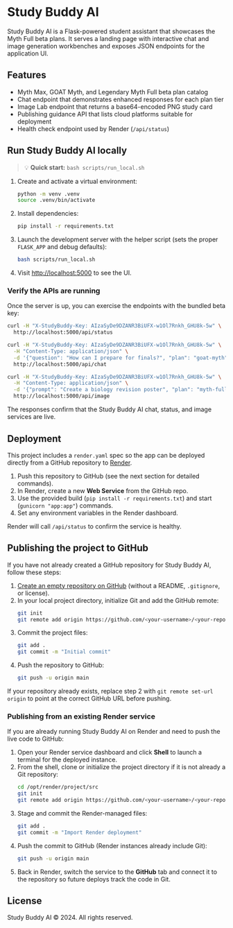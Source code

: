 # Study Buddy AI

Study Buddy AI is a Flask-powered student assistant that showcases the Myth Full beta plans. It serves a landing page with interactive chat and image generation workbenches and exposes JSON endpoints for the application UI.

## Features
- Myth Max, GOAT Myth, and Legendary Myth Full beta plan catalog
- Chat endpoint that demonstrates enhanced responses for each plan tier
- Image Lab endpoint that returns a base64-encoded PNG study card
- Publishing guidance API that lists cloud platforms suitable for deployment
- Health check endpoint used by Render (`/api/status`)

## Run Study Buddy AI locally

> 💡 **Quick start:** `bash scripts/run_local.sh`

1. Create and activate a virtual environment:
   ```bash
   python -m venv .venv
   source .venv/bin/activate
   ```
2. Install dependencies:
   ```bash
   pip install -r requirements.txt
   ```
3. Launch the development server with the helper script (sets the proper `FLASK_APP` and debug defaults):
   ```bash
   bash scripts/run_local.sh
   ```
4. Visit [http://localhost:5000](http://localhost:5000) to see the UI.

### Verify the APIs are running

Once the server is up, you can exercise the endpoints with the bundled beta key:

```bash
curl -H "X-StudyBuddy-Key: AIzaSyDe9DZANR3BiUFX-w1Ol7Rnkh_GHU8k-5w" \
  http://localhost:5000/api/status

curl -H "X-StudyBuddy-Key: AIzaSyDe9DZANR3BiUFX-w1Ol7Rnkh_GHU8k-5w" \
  -H "Content-Type: application/json" \
  -d '{"question": "How can I prepare for finals?", "plan": "goat-myth"}' \
  http://localhost:5000/api/chat

curl -H "X-StudyBuddy-Key: AIzaSyDe9DZANR3BiUFX-w1Ol7Rnkh_GHU8k-5w" \
  -H "Content-Type: application/json" \
  -d '{"prompt": "Create a biology revision poster", "plan": "myth-full-legend"}' \
  http://localhost:5000/api/image
```

The responses confirm that the Study Buddy AI chat, status, and image services are live.

## Deployment
This project includes a `render.yaml` spec so the app can be deployed directly from a GitHub repository to [Render](https://render.com/).

1. Push this repository to GitHub (see the next section for detailed commands).
2. In Render, create a new **Web Service** from the GitHub repo.
3. Use the provided build (`pip install -r requirements.txt`) and start (`gunicorn "app:app"`) commands.
4. Set any environment variables in the Render dashboard.

Render will call `/api/status` to confirm the service is healthy.

## Publishing the project to GitHub

If you have not already created a GitHub repository for Study Buddy AI, follow these steps:

1. [Create an empty repository on GitHub](https://github.com/new) (without a README, `.gitignore`, or license).
2. In your local project directory, initialize Git and add the GitHub remote:
   ```bash
   git init
   git remote add origin https://github.com/<your-username>/<your-repo>.git
   ```
3. Commit the project files:
   ```bash
   git add .
   git commit -m "Initial commit"
   ```
4. Push the repository to GitHub:
   ```bash
   git push -u origin main
   ```

If your repository already exists, replace step 2 with `git remote set-url origin` to point at the correct GitHub URL before pushing.

### Publishing from an existing Render service

If you are already running Study Buddy AI on Render and need to push the live code to GitHub:

1. Open your Render service dashboard and click **Shell** to launch a terminal for the deployed instance.
2. From the shell, clone or initialize the project directory if it is not already a Git repository:
   ```bash
   cd /opt/render/project/src
   git init
   git remote add origin https://github.com/<your-username>/<your-repo>.git
   ```
3. Stage and commit the Render-managed files:
   ```bash
   git add .
   git commit -m "Import Render deployment"
   ```
4. Push the commit to GitHub (Render instances already include Git):
   ```bash
   git push -u origin main
   ```
5. Back in Render, switch the service to the **GitHub** tab and connect it to the repository so future deploys track the code in Git.

## License
Study Buddy AI © 2024. All rights reserved.

